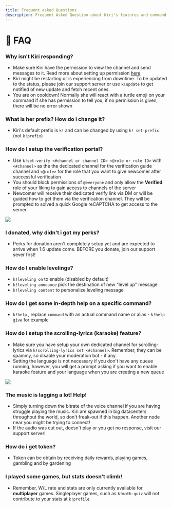 ```yaml
---
title: Frequent asked Questions
description: Frequent Asked Question about Kiri's features and command. 
---
```

🤔 FAQ
==========

### Why isn't Kiri responding?

* Make sure Kiri have the permission to view the channel and send messages to it. Read more about setting up permission [here](/docs/basics/setup-permission)
* Kiri might be restarting or is experiencing from downtime. To be updated to the status, please join our support server or use `k!update` to get notified of new update and fetch recent ones.
* You are on cooldown! Normally she will react with a turtle emoji on your command if she has permission to tell you, if no permission is given, there will be no error shown

### What is her prefix? How do i change it?

* Kiri's default prefix is `k!` and can be changed by using `k! set-prefix` (not `k!prefix`)

### How do I setup the verification portal?

* Use `k!set-verify <#channel or channel ID> <@role or role ID>` with `<#channel>` as the the dedicated channel for the verification guide channel and `<@role>` for the role that you want to give newcomer after successful verification
* You should block permissions of `@everyone` and only allow the **Verified** role of your liking to gain access to channels of the server
* Newcomer will receive their dedicated verify link via DM or will be guided how to get them via the verification channel. They will be prompted to solved a quick Google reCAPTCHA to get access to the server

![](https://i.imgur.com/68tE6ke.png)

### I donated, why didn't i got my perks?

* Perks for donation aren't completely setup yet and are expected to arrive when 1.6 update come. BEFORE you donate, join our support sever first!

### How do I enable levelings?

* `k!leveling on` to enable (disabled by default)
* `k!leveling announce` pick the destination of new "level up" message
* `k!leveling content` to personalize leveling message

### How do I get some in-depth help on a specific command?

* `k!help` , replace `command` with an actual command name or alias - `k!help give` for example

### How do i setup the scrolling-lyrics (karaoke) feature?

* Make sure you have setup your own dedicated channel for scrolling-lyrics via `k!scrolling-lyrics set <#channel>`. Remember, they can be spammy, so disable your moderation bot - if any.
* Setting the language is not necessary if you don't have any queue running, however, you will get a prompt asking if you want to enable karaoke feature and your language when you are creating a new queue

![](https://i.imgur.com/501aAVx.png)

### The music is lagging a lot! Help!

* Simply turning down the bitrate of the voice channel if you are having struggle playing the music. Kiri are spawned in big datacenters throughout the world, so don't freak-out if this happen. Another node near you might be trying to connect!
* If the audio was cut out, doesn't play or you get no response, visit our support server!

### How do i get token?

* Token can be obtain by receiving daily rewards, playing games, gambling and by gardening

### I played some games, but stats doesn't climb!

* Remember, W/L rate and stats are only currently available for **multiplayer** games. Singleplayer games, such as `k!math-quiz` will not contribute to your stats at `k!profile`
